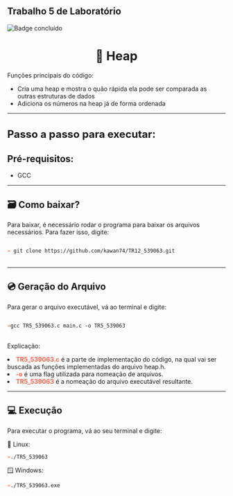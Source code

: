 ## Trabalho 5 de Laboratório
![Badge concluído](http://img.shields.io/static/v1?label=STATUS&message=CONCLUÍDO&color=GREEN&style=for-the-badge)

<h1 align="center">🤖 Heap</h1>

<p style="font-size: 14px">
    Funções principais do código:
    <ul>
        <li>Cria uma heap e mostra o quão rápida ela pode ser comparada as outras estruturas de dados</li>
        <li>Adiciona os números na heap já de forma ordenada</li>
    </ul>
</p>

<hr>
<h1 style="font-size: 24px">Passo a passo para executar:</h1>
<h2>Pré-requisitos:</h2>

- <p>GCC</p>

<hr>
<h2>🗃️ Como baixar?</h2>
<p>Para baixar, é necessário rodar o programa para baixar os arquivos necessários. Para fazer isso, digite:</p>

<code>
<span style="color: tomato">»</span> git clone https://github.com/kawan74/TR12_539063.git
</code>
<br>

<hr>

<h2>💿 Geração do Arquivo</h2>
<p>Para gerar o arquivo executável, vá ao terminal e digite:</p>


<code>
<span style="color: tomato">»</span>gcc TR5_539063.c main.c -o TR5_539063
</code>

<br>

<p>Explicação:

<li><span style="font-weight: bold; color: tomato">TR5_539063.c</span> é a parte de implementação do código, na qual vai ser buscada as funções implementadas do arquivo heap.h.</li>
<li><span style="font-weight: bold; color: tomato">-o</span> é uma flag utilizada para nomeação de arquivos.</li>
<li><span style="font-weight: bold; color: tomato">TR5_539063</span> é a nomeação do arquivo executável resultante.</li>
</p>

<hr>
<h2>💻 Execução</h2>
<p>Para executar o programa, vá ao seu terminal e digite:</p>
🐧 Linux: <br>
<code>
<span style="color: tomato">»</span>./TR5_539063</code>

🪟 Windows: <br>
<code>
<span style="color: tomato">»</span>./TR5_539063.exe 
</code>
